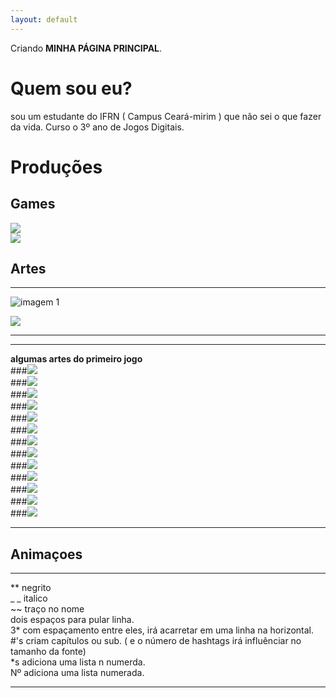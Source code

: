 ```yaml
---
layout: default
---
```


Criando **MINHA PÁGINA PRINCIPAL**.

# Quem sou eu?  
sou um estudante do IFRN ( Campus Ceará-mirim ) que não sei o que fazer da vida. Curso o 3º ano de Jogos Digitais.

# Produções

## Games
[![](bomapetite.png)](https://lucas-manolo.github.io/Bom%20Apetite!/)  
[![](invoke.png)](https://lucas-manolo.github.io/Invoke/)



## Artes
* * *
![imagem 1](https://thumbs.dreamstime.com/t/vector-o-c%C3%A3o-da-arte-do-pixel-em-um-fundo-branco-66505186.jpg)

![](catioro.jpg)
* * *
* * *
**algumas artes do primeiro jogo**    
###![](CENÁRIO.png)  
###![](TELA-DE-FIM-DE-JOGO.png)  
###![](WINNER.png)  
###![](Pizza_parado.png)  
###![](sushi1.png)  
###![](milho-parado.png)   
###![](placa-dos-personagens-churrasco.png)  
###![](placa-dos-personagens-milho.png)  
###![](placa-dos-personagens-pizza.png)  
###![](placa-dos-personagens-sushi.png)  
###![](FOGO.png)  
###![](venha-andando2.png)  
###![](onda-de-ketshup.png)   
* * *

## Animaçoes

* * *
** negrito  
_ _ italico  
~~ traço no nome  
  dois espaços para pular linha.  
  3* com espaçamento entre eles, irá acarretar em uma linha na horizontal.  
  #'s criam capítulos ou sub. ( e o número de hashtags irá influênciar no tamanho da fonte)  
  *s adiciona uma lista n numerda.  
  Nº adiciona uma lista numerada.  
  * * *
